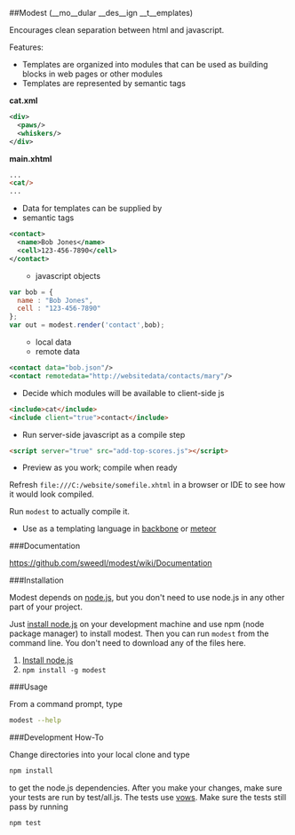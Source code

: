 ##Modest 
(__mo__dular __des__ign __t__emplates)

Encourages clean separation between html and javascript.

Features:

* Templates are organized into modules that can be used as building blocks
in web pages or other modules
* Templates are represented by semantic tags

__cat.xml__
```xml
<div>
  <paws/>
  <whiskers/>
</div>
```
__main.xhtml__
```html
...
<cat/>
...
```
* Data for templates can be supplied by
 * semantic tags

```xml
<contact>
  <name>Bob Jones</name>
  <cell>123-456-7890</cell>
</contact>
```
 <ul><ul><li>javascript objects</li></ul></ul>

```javascript
var bob = {
  name : "Bob Jones",
  cell : "123-456-7890"
};
var out = modest.render('contact',bob);
```
 <ul><ul><li>local data</li>
 <li>remote data</li></ul></ul>

```xml
<contact data="bob.json"/>
<contact remotedata="http://websitedata/contacts/mary"/>
```
* Decide which modules will be available to client-side js

```html
<include>cat</include>
<include client="true">contact</include>
```
* Run server-side javascript as a compile step

```html
<script server="true" src="add-top-scores.js"></script>
```
* Preview as you work; compile when ready

Refresh ``file:///C:/website/somefile.xhtml`` in a browser or IDE to see how it would look compiled.

Run ``modest`` to actually compile it.
* Use as a templating language in [backbone](https://github.com/documentcloud/backbone) or [meteor](https://github.com/meteor/meteor)

###Documentation

https://github.com/sweedl/modest/wiki/Documentation

###Installation

Modest depends on [node.js](https://github.com/joyent/node), but you don't need to use node.js in any other part of your project. 

Just [install node.js](http://nodejs.org/#download) on your development machine and use npm (node package manager) to install modest.
Then you can run ``modest`` from the command line.
You don't need to download any of the files here.

1. [Install node.js](http://nodejs.org/#download)
2. ``npm install -g modest``

###Usage

From a command prompt, type
```bash
modest --help
```

###Development How-To

Change directories into your local clone and type
```bash
npm install
```
to get the node.js dependencies.  After you make your changes, make sure your tests are run by test/all.js.  The tests use [vows](http://vowsjs.org).  Make sure the tests still pass by running
```bash
npm test
```
